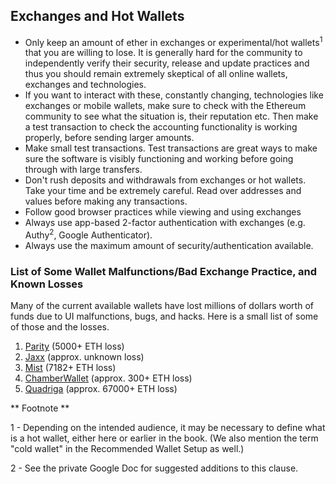 ## Exchanges and Hot Wallets

- Only keep an amount of ether in exchanges or experimental/hot wallets<sup>1</sup> that you are willing to lose. It is generally hard for the community to independently verify their security, release and update practices and thus you should remain extremely skeptical of all online wallets, exchanges and technologies.
- If you want to interact with these, constantly changing, technologies like exchanges or mobile wallets, make sure to check with the Ethereum community to see what the situation is, their reputation etc. Then make a test transaction to check the accounting functionality is working properly, before sending larger amounts.
- Make small test transactions. Test transactions are great ways to make sure the software is visibly functioning and working before going through with large transfers.
- Don't rush deposits and withdrawals from exchanges or hot wallets. Take your time and be extremely careful. Read over addresses and values before making any transactions.
- Follow good browser practices while viewing and using exchanges
- Always use app-based 2-factor authentication  with exchanges (e.g. Authy<sup>2</sup>, Google Authenticator).
- Always use the maximum amount of security/authentication available.

### List of Some Wallet Malfunctions/Bad Exchange Practice, and Known Losses

Many of the current available wallets have lost millions of dollars worth of funds due to UI malfunctions, bugs, and hacks. Here is a small list of some of those and the losses.

1. [Parity](https://ethereum.stackexchange.com/questions/16347/did-i-generate-an-existing-ethereum-address-in-parity#16347) (5000+ ETH loss)
2. [Jaxx](https://vxlabs.com/2017/06/10/extracting-the-jaxx-12-word-wallet-backup-phrase/) (approx. unknown loss)
3. [Mist](http://www.newsbtc.com/2016/05/13/ethereum-user-reports-loss-7182-eth-mist-wallet/) (7182+ ETH loss)
4. [ChamberWallet](https://www.ethnews.com/potential-issue-reported---ethereum-chamber-wallet) (approx. 300+ ETH loss)
5. [Quadriga](https://steemit.com/cryptocurrency/@barrydutton/breaking-the-biggest-canadian-coin-exchange-quadrigacx-loses-67-000-usdeth-due-to-coding-error-funds-locked-in-an-executable) (approx. 67000+ ETH loss)

** Footnote **

1 - Depending on the intended audience, it may be necessary to define what is a hot wallet, either here or earlier in the book. (We also mention the term "cold wallet" in the Recommended Wallet Setup as well.)

2 - See the private Google Doc for suggested additions to this clause.